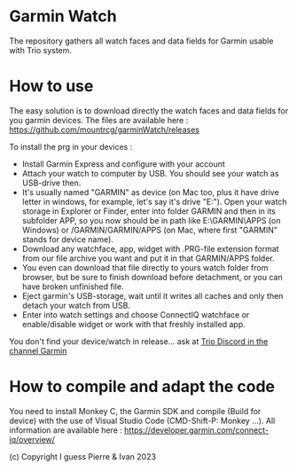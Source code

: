 # Garmin Watch

The repository gathers all watch faces and data fields for Garmin usable with Trio system. 

# How to use 

The easy solution is to download directly the watch faces and data fields for you garmin devices. The files are available here : https://github.com/mountrcg/garminWatch/releases 

To install the prg in your devices :
- Install Garmin Express and configure with your account
- Attach your watch to computer by USB. You should see your watch as USB-drive then.
- It's usually named "GARMIN" as device (on Mac too, plus it have drive letter in windows, for example, let's say it's drive "E:").
Open your watch storage in Explorer or Finder, enter into folder GARMIN and then in its subfolder APP, so you now should be in path like E:\GARMIN\APPS (on Windows) or /GARMIN/GARMIN/APPS  (on Mac, where first "GARMIN" stands for device name).
- Download any watchface, app, widget with .PRG-file extension format from our file archive you want and put it in that GARMIN/APPS folder.
- You even can download that file directly to yours watch folder from browser, but be sure to finish download before detachment, or you can have broken unfinished file.
- Eject garmin's USB-storage, wait until it writes all caches and only then detach your watch from USB.
- Enter into watch settings and choose ConnectIQ watchface or enable/disable widget or work with that freshly installed app.


You don't find your device/watch in release... ask at [Trio Discord in the channel Garmin](https://discord.com/channels/1020905149037813862/1239983061618135040)


# How to compile and adapt the code 

You need to install Monkey C, the Garmin SDK and compile (Build for device) with the use of Visual Studio Code (CMD-Shift-P: Monkey ...). 
All information are available here : https://developer.garmin.com/connect-iq/overview/ 


(c) Copyright I guess Pierre & Ivan 2023

